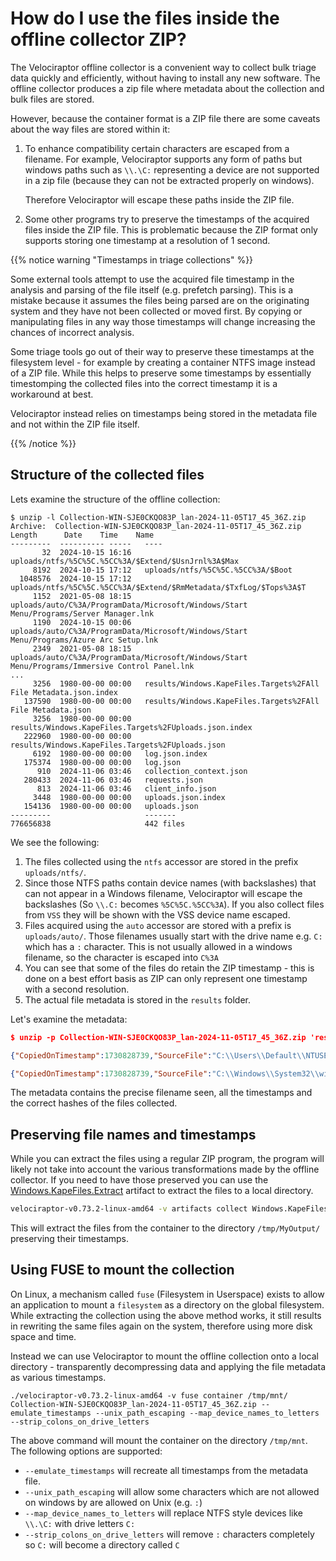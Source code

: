 # How do I use the files inside the offline collector ZIP?

The Velociraptor offline collector is a convenient way to collect bulk
triage data quickly and efficiently, without having to install any new
software. The offline collector produces a zip file where metadata
about the collection and bulk files are stored.

However, because the container format is a ZIP file there are some
caveats about the way files are stored within it:

1. To enhance compatibility certain characters are escaped from a
   filename. For example, Velociraptor supports any form of paths but
   windows paths such as `\\.\C:` representing a device are not
   supported in a zip file (because they can not be extracted properly
   on windows).

   Therefore Velociraptor will escape these paths inside the ZIP file.

2. Some other programs try to preserve the timestamps of the acquired
   files inside the ZIP file. This is problematic because the ZIP
   format only supports storing one timestamp at a resolution of 1
   second.

{{% notice warning "Timestamps in triage collections" %}}

Some external tools attempt to use the acquired file timestamp in the
analysis and parsing of the file itself (e.g. prefetch parsing). This
is a mistake because it assumes the files being parsed are on the
originating system and they have not been collected or moved first. By
copying or manipulating files in any way those timestamps will change
increasing the chances of incorrect analysis.

Some triage tools go out of their way to preserve these timestamps at
the filesystem level - for example by creating a container NTFS image
instead of a ZIP file. While this helps to preserve some timestamps by
essentially timestomping the collected files into the correct
timestamp it is a workaround at best.

Velociraptor instead relies on timestamps being stored in the metadata
file and not within the ZIP file itself.

{{% /notice %}}

## Structure of the collected files

Lets examine the structure of the offline collection:

```
$ unzip -l Collection-WIN-SJE0CKQO83P_lan-2024-11-05T17_45_36Z.zip
Archive:  Collection-WIN-SJE0CKQO83P_lan-2024-11-05T17_45_36Z.zip
Length      Date    Time    Name
---------  ---------- -----   ----
       32  2024-10-15 16:16   uploads/ntfs/%5C%5C.%5CC%3A/$Extend/$UsnJrnl%3A$Max
     8192  2024-10-15 17:12   uploads/ntfs/%5C%5C.%5CC%3A/$Boot
  1048576  2024-10-15 17:12   uploads/ntfs/%5C%5C.%5CC%3A/$Extend/$RmMetadata/$TxfLog/$Tops%3A$T
     1152  2021-05-08 18:15   uploads/auto/C%3A/ProgramData/Microsoft/Windows/Start Menu/Programs/Server Manager.lnk
     1190  2024-10-15 00:06   uploads/auto/C%3A/ProgramData/Microsoft/Windows/Start Menu/Programs/Azure Arc Setup.lnk
     2349  2021-05-08 18:15   uploads/auto/C%3A/ProgramData/Microsoft/Windows/Start Menu/Programs/Immersive Control Panel.lnk
...
     3256  1980-00-00 00:00   results/Windows.KapeFiles.Targets%2FAll File Metadata.json.index
   137590  1980-00-00 00:00   results/Windows.KapeFiles.Targets%2FAll File Metadata.json
     3256  1980-00-00 00:00   results/Windows.KapeFiles.Targets%2FUploads.json.index
   222960  1980-00-00 00:00   results/Windows.KapeFiles.Targets%2FUploads.json
     6192  1980-00-00 00:00   log.json.index
   175374  1980-00-00 00:00   log.json
      910  2024-11-06 03:46   collection_context.json
   280433  2024-11-06 03:46   requests.json
      813  2024-11-06 03:46   client_info.json
     3448  1980-00-00 00:00   uploads.json.index
   154136  1980-00-00 00:00   uploads.json
---------                     -------
776656838                     442 files
```

We see the following:

1. The files collected using the `ntfs` accessor are stored in the
   prefix `uploads/ntfs/`.
2. Since those NTFS paths contain device names (with backslashes) that
   can not appear in a Windows filename, Velociraptor will escape the
   backslashes (So `\\.C:` becomes `%5C%5C.%5CC%3A`). If you also
   collect files from `VSS` they will be shown with the VSS device
   name escaped.
3. Files acquired using the `auto` accessor are stored with a prefix
   is `uploads/auto/`. Those filenames usually start with the drive
   name e.g. `C:` which has a `:` character. This is not usually
   allowed in a windows filename, so the character is escaped into
   `C%3A`
4. You can see that some of the files do retain the ZIP timestamp -
   this is done on a best effort basis as ZIP can only represent one
   timestamp with a second resolution.
5. The actual file metadata is stored in the `results` folder.


Let's examine the metadata:

```json
$ unzip -p Collection-WIN-SJE0CKQO83P_lan-2024-11-05T17_45_36Z.zip 'results/Windows.KapeFiles.Targets%2FUploads.json' | head -50 | tail -2

{"CopiedOnTimestamp":1730828739,"SourceFile":"C:\\Users\\Default\\NTUSER.DAT","DestinationFile":"C:\\Users\\Default\\NTUSER.DAT","FileSize":262144,"SourceFileSha256":"e05793b7ad9bb379514dcb59e778daeb76660cd19a009ee1d8d0dbcd4ed25de0","Created":"2021-05-08T08:06:51.7462883Z","Changed":"2024-10-14T15:32:30.3560316Z","Modified":"2024-10-14T15:32:30.3560316Z","LastAccessed":"2024-10-14T15:32:30.3560316Z","_Source":"Generic.Collectors.File/Uploads"}

{"CopiedOnTimestamp":1730828739,"SourceFile":"C:\\Windows\\System32\\winevt\\Logs\\HardwareEvents.evtx","DestinationFile":"C:\\Windows\\System32\\winevt\\Logs\\HardwareEvents.evtx","FileSize":69632,"SourceFileSha256":"f5f9e97a6b1ec8d46a9bd5b9d4ccae96521b85517b0337b248814d2e974a968b","Created":"2024-10-15T06:16:46.6761566Z","Changed":"2024-10-15T06:17:06.4886135Z","Modified":"2024-10-15T06:17:06.4886135Z","LastAccessed":"2024-10-15T06:17:06.4886135Z","_Source":"Generic.Collectors.File/Uploads"}
```

The metadata contains the precise filename seen, all the timestamps
and the correct hashes of the files collected.

## Preserving file names and timestamps

While you can extract the files using a regular ZIP program, the
program will likely not take into account the various transformations
made by the offline collector. If you need to have those preserved you
can use the
[Windows.KapeFiles.Extract](https://docs.velociraptor.app/artifact_references/pages/windows.kapefiles.extract/)
artifact to extract the files to a local directory.

```bash
velociraptor-v0.73.2-linux-amd64 -v artifacts collect Windows.KapeFiles.Extract --args ContainerPath=Collection-WIN-SJE0CKQO83P_lan-2024-11-05T17_45_36Z.zip --args OutputDirectory=/tmp/MyOutput/
```

This will extract the files from the container to the directory
`/tmp/MyOutput/` preserving their timestamps.


## Using FUSE to mount the collection

On Linux, a mechanism called `fuse` (Filesystem in Userspace) exists
to allow an application to mount a `filesystem` as a directory on the
global filesystem. While extracting the collection using the above
method works, it still results in rewriting the same files again on
the system, therefore using more disk space and time.

Instead we can use Velociraptor to mount the offline collection onto a
local directory - transparently decompressing data and applying the
file metadata as various timestamps.

```
./velociraptor-v0.73.2-linux-amd64 -v fuse container /tmp/mnt/ Collection-WIN-SJE0CKQO83P_lan-2024-11-05T17_45_36Z.zip --emulate_timestamps --unix_path_escaping --map_device_names_to_letters --strip_colons_on_drive_letters
```

The above command will mount the container on the directory
`/tmp/mnt`. The following options are supported:

* `--emulate_timestamps` will recreate all timestamps from the metadata file.
* `--unix_path_escaping` will allow some characters which are not allowed on windows by are allowed on Unix (e.g. `:`)
* `--map_device_names_to_letters` will replace NTFS style devices like `\\.\C:` with drive letters `C:`
* `--strip_colons_on_drive_letters` will remove `:` characters completely so `C:` will become a directory called `C`
